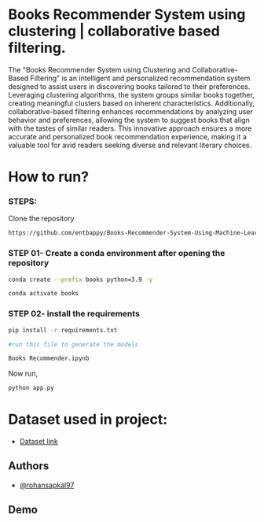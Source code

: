 
# Books Recommender System using clustering | collaborative based filtering.

The "Books Recommender System using Clustering and Collaborative-Based Filtering" is an intelligent and personalized recommendation system designed to assist users in discovering books tailored to their preferences. Leveraging clustering algorithms, the system groups similar books together, creating meaningful clusters based on inherent characteristics. Additionally, collaborative-based filtering enhances recommendations by analyzing user behavior and preferences, allowing the system to suggest books that align with the tastes of similar readers. This innovative approach ensures a more accurate and personalized book recommendation experience, making it a valuable tool for avid readers seeking diverse and relevant literary choices.


# How to run?
### STEPS:

Clone the repository

```bash
https://github.com/entbappy/Books-Recommender-System-Using-Machine-Learning
```
### STEP 01- Create a conda environment after opening the repository

```bash
conda create --prefix books python=3.9 -y
```

```bash
conda activate books
```


### STEP 02- install the requirements
```bash
pip install -r requirements.txt
```


```bash
#run this file to generate the models

Books Recommender.ipynb
```

Now run,
```bash
python app.py
```


# Dataset used in project:

* [Dataset link](https://www.kaggle.com/ra4u12/bookrecommendation)


## Authors

- [@rohansapkal97](https://github.com/RohanSapkal97)


## Demo



